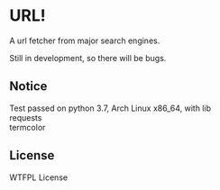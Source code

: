 # URL!
A url fetcher from major search engines.  

Still in development, so there will be bugs.  
## Notice
Test passed on python 3.7, Arch Linux x86_64, with lib  
requests  
termcolor  

## License
WTFPL License
